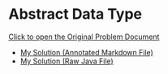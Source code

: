 # Abstract Data Type

[Click to open the Original Problem Document](https://docs.google.com/document/d/11rO-FgDJsdtivwiXsT71tdl6pEaHh087/edit)

- [My Solution (Annotated Markdown File)](./Assignment.md)
- [My Solution (Raw Java File)](./Assignment.java)

